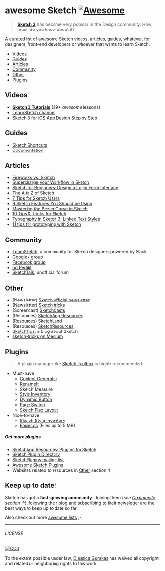 # awesome Sketch [![Awesome](https://cdn.rawgit.com/sindresorhus/awesome/d7305f38d29fed78fa85652e3a63e154dd8e8829/media/badge.svg)](https://github.com/sindresorhus/awesome)

> [**Sketch 3**](http://bohemiancoding.com/sketch/) has become very popular in the Design community. How much do you know about it?

A curated list of awesome Sketch videos, articles, guides, whatever, for designers, front-end developers or whoever that wants to learn Sketch.

* [Videos](#videos)
* [Guides](#guides)
* [Articles](#articles)
* [Community](#community)
* [Other](#other)
* [Plugins](#plugins)

## Videos
- **[Sketch 3 Tutorials](https://www.youtube.com/playlist?list=PLLnpHn493BHE6UIsdKYlS5zu-ZYvx22CS)** (29+ *awesome* lessons)
- [LearnSketch channel](https://www.youtube.com/user/learnsketch/videos)
- [Sketch 3 for iOS App Design Step by Step](https://www.youtube.com/watch?v=6SyFaRNVuUA)

## Guides
- [Sketch Shortcuts](http://sketchshortcuts.com/)
- [Documentation](http://www.bohemiancoding.com/sketch/support/documentation/)

## Articles
- [Fireworks vs. Sketch](http://unitid.nl/english/spot-the-difference-fireworks-and-sketch-3)
- [Supercharge your Workflow in Sketch](https://medium.com/@bazdeas/supercharge-your-workflow-in-sketch-ebc9e5274845)
- [Sketch for Beginners: Design a Login Form Interface](http://webdesign.tutsplus.com/tutorials/sketch-for-beginners-design-a-login-form-interface--cms-21534)
- [The A to Z of Sketch](http://webdesign.tutsplus.com/articles/the-a-to-z-of-sketch--cms-22030)
- [7 Tips for Sketch Users](https://medium.com/design-idea/7-tips-for-sketch-users-e09c27c7ce08)
- [9 Sketch Features You Should be Using](http://webdesign.tutsplus.com/tutorials/9-sketch-features-you-should-be-using--webdesign-18016)
- [Mastering the Bézier Curve in Sketch](https://medium.com/sketch-app/mastering-the-bezier-curve-in-sketch-4da8fdf0dbbb)
- [10 Tips & Tricks for Sketch](http://saloon.io/10-tips-tricks-for-sketch/)
- [Typography in Sketch 3: Linked Text Styles](https://medium.com/@ericajaclyn/typography-in-sketch-3-linked-text-styles-9946a32af688)
- [11 tips for prototyping with Sketch](http://blog.invisionapp.com/11-tips-for-prototyping-with-sketch/)

## Community
- [TeamSketch](http://teamsketch.io/), a community for Sketch designers powered by Slack
- [Google+ group](https://plus.google.com/communities/105292892811319179094)
- [Facebook group](https://www.facebook.com/groups/sketchformac/)
- [on Reddit](http://www.reddit.com/r/sketchapp)
- [SketchTalk](http://sketchtalk.io/), unofficial forum

## Other
- (Newsletter) [Sketch official newsletter](https://bohemian.curated.co/)
- (Newsletter) [Sketch tricks](http://sketchtricks.com/)
- (Screencast) [SketchCasts](http://www.sketchcasts.net/)
- (Resources) [SketchApp Resources](http://www.sketchappsources.com/)
- (Resources) [SketchLand](http://sketch.land)
- (Resources) [SketchResources](http://sketchresources.com/)
- [SketchTips](http://www.sketchtips.info/), a blog about Sketch
- [sketch-tricks on Medium](https://medium.com/sketch-tricks)

## Plugins 
> A plugin manager like [Sketch Toolbox](http://sketchtoolbox.com/) is highly recommended.

- Must-have
  - [Content Generator](https://github.com/timuric/Content-generator-sketch-plugin)
  - [RenameIt](https://github.com/rodi01/RenameIt)
  - [Sketch Measure](https://github.com/utom/sketch-measure)
  - [Style Inventory](https://github.com/getflourish/Sketch-Style-Inventory/)
  - [Dynamic Button](https://github.com/ddwht/sketch-dynamic-button)
  - [Page Switch](https://github.com/mauehara/sketch-page-switch)
  - [Sketch Flex Layout](https://github.com/hrescak/Sketch-Flex-Layout)
- Nice-to-have
  - [Sketch Style Inventory](https://github.com/getflourish/Sketch-Style-Inventory/)
  - [Easier.cc](http://easier.cc/) (Files up to 5 MB)

##### Get more plugins
- [SketchApp Resources: Plugins for Sketch](http://www.sketchappsources.com/plugins.html)
- [Sketch Plugin Directory](https://github.com/sketchplugins/plugin-directory)
- [SketchPlugins mailing list](http://sketchplugins.com/)
- [Awesome Sketch Plugins](http://awesome-sket.ch/)
- Websites related to resources in [Other](#other) section ↑

## Keep up to date!
Sketch has got a **fast-growing community**. Joining them (*see [Community](#community) section ↑*), following their [blog](http://bohemiancoding.tumblr.com/) and subscribing to their [newsletter](https://bohemian.curated.co/) are the best ways to keep up to date so far.

Also check out more [awesome lists](https://github.com/sindresorhus/awesome) ;-)

---

###### LICENSE

[![CC0](http://i.creativecommons.org/p/zero/1.0/88x31.png)](http://creativecommons.org/publicdomain/zero/1.0/)

To the extent possible under law, [Diéssica Gurskas](http://diessi.ca) has waived all copyright and related or neighboring rights to this work.

